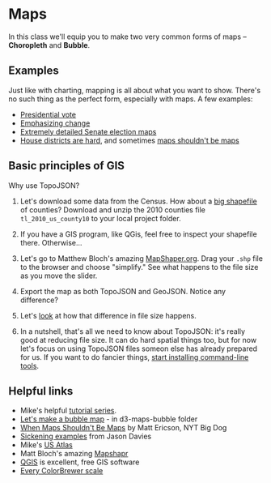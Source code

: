 # Maps

In this class we'll equip you to make two very common forms of maps – **Choropleth** and **Bubble**.

## Examples

Just like with charting, mapping is all about what you want to show. There's no such thing as the perfect form, especially with maps. A few examples:
  
  * [Presidential vote](http://elections.nytimes.com/2012/results/president)
  * [Emphasizing change](http://www.nytimes.com/interactive/2012/11/07/us/politics/obamas-diverse-base-of-support.html)
  * [Extremely detailed Senate election maps](http://www.nytimes.com/interactive/2014/11/04/upshot/senate-maps.html)
  * [House districts are hard](http://elections.nytimes.com/2014/results/house), and sometimes [maps shouldn't be maps](http://www.ericson.net/content/2011/10/when-maps-shouldnt-be-maps/)

## Basic principles of GIS

Why use TopoJSON?

1. Let's download some data from the Census. How about a [big shapefile](https://www.census.gov/cgi-bin/geo/shapefiles2010/main) of counties? Download and unzip the 2010 counties file `tl_2010_us_county10` to your local project folder. 

1. If you have a GIS program, like QGis, feel free to inspect your shapefile there. Otherwise...

2. Let's go to Matthew Bloch's amazing [MapShaper.org](http://mapshaper.org/). Drag your `.shp` file to the browser and choose "simplify." See what happens to the file size as you move the slider.

3. Export the map as both TopoJSON and GeoJSON. Notice any difference?

4. Let's [look](http://bost.ocks.org/mike/simplify/) at how that difference in file size happens.

5. In a nutshell, that's all we need to know about TopoJSON: it's really good at reducing file size. It can do hard spatial things too, but for now let's focus on using TopoJSON files someon else has already prepared for us. If you want to do fancier things, [start installing command-line tools](http://bost.ocks.org/mike/map/#installing-tools).


## Helpful links

  * Mike's helpful [tutorial series](http://bost.ocks.org/mike/map/).
  * [Let's make a bubble map](https://bost.ocks.org/mike/bubble-map/) - in d3-maps-bubble folder
  * [When Maps Shouldn't Be Maps](http://www.ericson.net/content/2011/10/when-maps-shouldnt-be-maps/) by Matt Ericson, NYT Big Dog
  * [Sickening examples](https://www.jasondavies.com/maps/) from Jason Davies
  * Mike's [US Atlas](https://github.com/mbostock/us-atlas)
  * Matt Bloch's amazing [Mapshapr](http://mapshaper.org/)
  * [QGIS](http://www.qgis.org/en/site/) is excellent, free GIS software 
  * [Every ColorBrewer scale](http://bl.ocks.org/mbostock/5577023)

